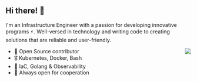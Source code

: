 

<!--
### Hi there 👋
**arpitjindal97/arpitjindal97** is a ✨ _special_ ✨ repository because its `README.md` (this file) appears on your GitHub profile.

Here are some ideas to get you started:

- 🔭 I’m currently working on ...
- 🌱 I’m currently learning ...
- 👯 I’m looking to collaborate on ...
- 🤔 I’m looking for help with ...
- 💬 Ask me about ...
- 📫 How to reach me: ...
- 😄 Pronouns: ...
- ⚡ Fun fact: ...
-->

<div align="left">
   <h2>Hi there! 👋</h2>
</div>

I'm an Infrastructure Engineer with a passion for developing innovative programs ⚡. Well-versed in technology and writing code to creating solutions that are reliable and user-friendly.


<img align="right" src="https://github-readme-stats.vercel.app/api?username=arpitjindal97&count_private=true&show_icons=true&hide_title=true&hide=stars&theme=tokyonight" />

- 🚢 Open Source contributor
- 🎖 Kubernetes, Docker, Bash
- 🚀 IaC, Golang & Observability
- 🤝 Always open for cooperation


<!--
<div align="center">
   <img src="https://github-profile-trophy.vercel.app/?username=arpitjindal97&theme=flat&no-frame=true&margin-w=30" />
</div>
-->
